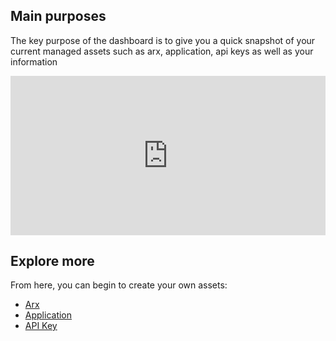 
## **Main purposes**

The key purpose of the dashboard is to give you a quick snapshot of your current managed assets such as arx, application, api keys as well as your information

<div style="width:100%;height:0px;position:relative;padding-bottom:50.548%;"><iframe src="https://streamable.com/e/m8fnvi?autoplay=1&nocontrols=1" frameborder="0" width="100%" height="100%" allowfullscreen allow="autoplay" style="width:100%;height:100%;position:absolute;left:0px;top:0px;overflow:hidden;"></iframe></div>

## **Explore more**

From here, you can begin to create your own assets:

- [Arx](../administration/arx)
- [Application](../administration/application)
- [API Key](../administration/apikey)